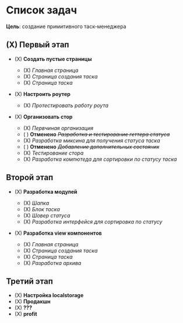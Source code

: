 <!-- =============================================== -->

# Список задач
**Цель**: создание примитивного таск-менеджера

## (X) Первый этап
- (X) **Создать пустые страницы**
  - (X) *Главная страница*
  - (X) *Страница создания таска*
  - (X) *Страница таска*
  
- (X) **Настроить роутер**
  - (X) *Протестировать работу роута*
  
- (Х) **Организовать стор**
  - (Х) *Первчиная организация*
  - ( ) **Отменено** ~~*Разработка и тестирование геттера статуса*~~ 
  - (Х) *Разработка миксина для получения статуса таска*
  - ( ) **Отменено** ~~*Добавление дополнительных состояних*~~ 
  - (X) *Тестирование стора*
  - (Х) *Разработка компютеда для сортировки по статусу таска*

## Второй этап
- (X) **Разработка модулей**
  - (Х) *Шапка*
  - (X) *Блок таска*
  - (X) *Шовер статуса*
  - (X) *Разработка интерфейся для сортировка по статусу*
  
- (X) **Разработка view компонентов**
  - (X) *Главная страница*
  - (X) *Страница создания таска*
  - (X) *Страница таска*
  - (X) *Разработка архива*

## Третий этап
- (X) **Настройка localstorage**
- (Х) **Продакшн**
- (Х) **???**
- (Х) **profit**

<!-- =============================================== -->